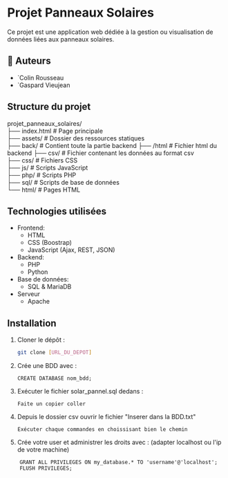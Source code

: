# Projet Panneaux Solaires

Ce projet est une application web dédiée à la gestion ou visualisation de données liées aux panneaux solaires.

## 👥 Auteurs
  - `Colin Rousseau
  - `Gaspard Vieujean

## Structure du projet
projet_panneaux_solaires/  
├── index.html # Page principale  
├── assets/ # Dossier des ressources statiques  
├── back/ # Contient toute la partie backend
    ├── /html # Fichier html du backend
├── csv/ # Fichier contenant les données au format csv  
├── css/ # Fichiers CSS  
├── js/ # Scripts JavaScript   
├── php/ # Scripts PHP  
├── sql/ # Scripts de base de données  
└── html/ # Pages HTML  


## Technologies utilisées

- Frontend:
  - HTML
  - CSS (Boostrap)
  - JavaScript (Ajax, REST, JSON)
- Backend:
  - PHP
  - Python
- Base de données:
  - SQL & MariaDB
- Serveur
  - Apache

## Installation

1. Cloner le dépôt :
   ```bash
   git clone [URL_DU_DEPOT]

2. Crée une BDD avec :
    ```
    CREATE DATABASE nom_bdd;
    ```

3. Exécuter le fichier solar_pannel.sql dedans :
    ```
    Faite un copier coller
    ```

4. Depuis le dossier csv ouvrir le fichier "Inserer dans la BDD.txt"
    ```
    Exécuter chaque commandes en choissisant bien le chemin
    ```

5. Crée votre user et administrer les droits avec : (adapter localhost ou l'ip de votre machine)
  ```CREATE USER 'username'@'localhost' IDENTIFIED BY 'password';
      GRANT ALL PRIVILEGES ON my_database.* TO 'username'@'localhost';
      FLUSH PRIVILEGES;
  ```
